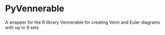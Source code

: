 # PyVennerable
A wrapper for the R library Vennerable for creating Venn and Euler diagrams with up to 9 sets
